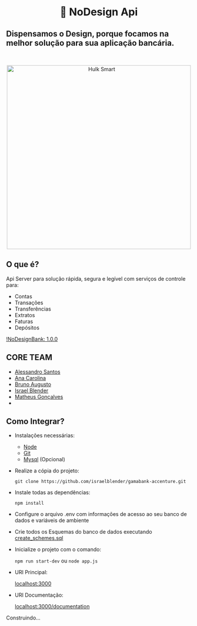 <h1 align="center">🏦 NoDesign Api</h1>

## Dispensamos o Design, porque focamos na melhor solução para sua aplicação bancária.

<br>
<p align="center">
  <img width=500 heigth:500 src="https://miro.medium.com/max/700/1*_JJTknJYPxJPLNEEB3jh7Q.gif" alt="Hulk Smart"/>
</p>



## O que é?

Api Server para solução rápida, segura e legível com serviços de controle para:
* Contas
* Transações
* Transferências
* Extratos
* Faturas
* Depósitos

[!NoDesignBank: 1.0.0]()

##  CORE TEAM

   - [Alessandro Santos](https://github.com/expertaoliveira)
   - [Ana Carolina](https:https://github.com/anacarolinacv)
   - [Bruno Augusto](https://github.com/BrunoAgst)
   - [Israel Blender](https://github.com/israelblender) 
   - [Matheus Gonçalves](any)
   - 
## Como Integrar?
* Instalações necessárias:
  * [Node](https://nodejs.org/en/)
  * [Git](https://git-scm.com/downloads)
  * [Mysql](https://www.mysql.com/downloads/) (Opcional)

* Realize a cópia do projeto:

    ```git clone https://github.com/israelblender/gamabank-accenture.git```

* Instale todas as dependências:

    ```npm install```

* Configure o arquivo .env com informações de acesso ao seu banco de dados e variáveis de ambiente

* Crie todos os Esquemas do banco de dados executando [create_schemes.sql](https://github.com/israelblender/gamabank-accenture/blob/main/sql/create_schemes.sql)

* Inicialize o projeto com o comando:

    ```npm run start-dev``` ou ```node app.js```

* URI Principal:

    [localhost:3000](https://localhost:3000)

* URI Documentação:

    [localhost:3000/documentation](https://localhost:3000/documentation)
    
 

Construindo...
